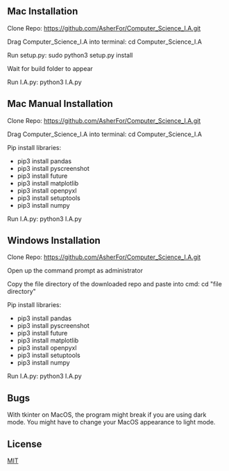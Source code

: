 ## Mac Installation

Clone Repo: https://github.com/AsherFor/Computer_Science_I.A.git

Drag Computer_Science_I.A into terminal: cd Computer_Science_I.A

Run setup.py: sudo python3 setup.py install

Wait for build folder to appear

Run I.A.py: python3 I.A.py

## Mac Manual Installation

Clone Repo: https://github.com/AsherFor/Computer_Science_I.A.git

Drag Computer_Science_I.A into terminal: cd Computer_Science_I.A

Pip install libraries:  

* pip3 install pandas
* pip3 install pyscreenshot
* pip3 install future
* pip3 install matplotlib
* pip3 install openpyxl
* pip3 install setuptools
* pip3 install numpy

Run I.A.py: python3 I.A.py

## Windows Installation

Clone Repo: https://github.com/AsherFor/Computer_Science_I.A.git

Open up the command prompt as administrator

Copy the file directory of the downloaded repo and paste into cmd: cd "file directory"

Pip install libraries:  

* pip3 install pandas
* pip3 install pyscreenshot
* pip3 install future
* pip3 install matplotlib
* pip3 install openpyxl
* pip3 install setuptools
* pip3 install numpy

Run I.A.py: python3 I.A.py

## Bugs

With tkinter on MacOS, the program might break if you are using dark mode. You might have to change your MacOS appearance to light mode.

## License
[MIT](https://choosealicense.com/licenses/mit/)
